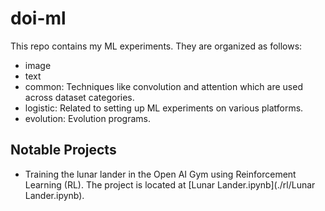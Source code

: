 # doi-ml
This repo contains my ML experiments. They are organized as follows:
* image
* text
* common: Techniques like convolution and attention which are used across dataset categories.
* logistic: Related to setting up ML experiments on various platforms.
* evolution: Evolution programs.

## Notable Projects
* Training the lunar lander in the Open AI Gym using Reinforcement Learning (RL). The project is located at [Lunar Lander.ipynb](./rl/Lunar Lander.ipynb).